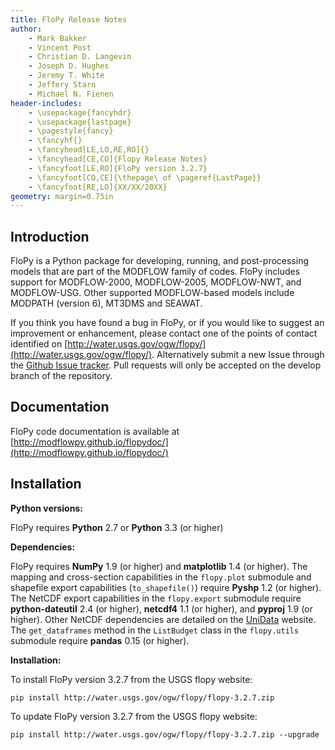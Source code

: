 ```yaml
---
title: FloPy Release Notes
author: 
    - Mark Bakker
    - Vincent Post
    - Christian D. Langevin
    - Joseph D. Hughes
    - Jeremy T. White
    - Jeffery Starn
    - Michael N. Fienen
header-includes:
    - \usepackage{fancyhdr}
    - \usepackage{lastpage}
    - \pagestyle{fancy}
    - \fancyhf{}
    - \fancyhead[LE,LO,RE,RO]{}
    - \fancyhead[CE,CO]{Flopy Release Notes}
    - \fancyfoot[LE,RO]{FloPy version 3.2.7}
    - \fancyfoot[CO,CE]{\thepage\ of \pageref{LastPage}}
    - \fancyfoot[RE,LO]{XX/XX/20XX}
geometry: margin=0.75in
---
```


Introduction
-----------------------------------------------

FloPy is a Python package for developing, running, and post-processing models that are part of the MODFLOW family of codes. FloPy includes support for MODFLOW-2000, MODFLOW-2005, MODFLOW-NWT, and MODFLOW-USG. Other supported MODFLOW-based models include MODPATH (version 6), MT3DMS and SEAWAT.

If you think you have found a bug in FloPy, or if you would like to suggest an improvement or enhancement, please contact one of the points of contact identified on [http://water.usgs.gov/ogw/flopy/](http://water.usgs.gov/ogw/flopy/). Alternatively submit a new Issue through the [Github Issue tracker](https://github.com/modflowpy/flopy/tree/develop). Pull requests will only be accepted on the develop branch of the repository.


Documentation
-----------------------------------------------

FloPy code documentation is available at [http://modflowpy.github.io/flopydoc/](http://modflowpy.github.io/flopydoc/)


Installation
-----------------------------------------------

**Python versions:**

FloPy requires **Python** 2.7 or **Python** 3.3 (or higher)


**Dependencies:**

FloPy requires **NumPy** 1.9 (or higher) and **matplotlib** 1.4 (or higher). The mapping and cross-section capabilities in the `flopy.plot` submodule and shapefile export capabilities (`to_shapefile()`) require **Pyshp** 1.2 (or higher). The NetCDF export capabilities in the `flopy.export` submodule require **python-dateutil** 2.4 (or higher), **netcdf4** 1.1 (or higher), and **pyproj** 1.9 (or higher). Other NetCDF dependencies are detailed on the [UniData](http://unidata.github.io/netcdf4-python/) website. The `get_dataframes` method in the `ListBudget` class in the `flopy.utils` submodule require **pandas** 0.15 (or higher).


**Installation:**

To install FloPy version 3.2.7 from the USGS flopy website:

    pip install http://water.usgs.gov/ogw/flopy/flopy-3.2.7.zip
    
To update FloPy version 3.2.7 from the USGS flopy website:

    pip install http://water.usgs.gov/ogw/flopy/flopy-3.2.7.zip --upgrade


